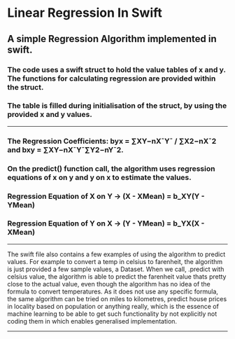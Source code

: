 # Linear Regression In Swift

## A simple Regression Algorithm implemented in swift. 
### The code uses a swift struct to hold the value tables of x and y. The functions for calculating regression are provided within the struct.
### The table is filled during initialisation of the struct, by using the provided x and y values.
- - -
### The Regression Coefficients: byx = ∑XY−nX¯Y¯ / ∑X2−nX¯2 and bxy = ∑XY−nX¯Y¯∑Y2−nY¯2.                                       

### On the predict() function call, the algorithm uses regression equations of x on y and y on x to estimate the values. 

### Regression Equation of X on Y -> (X - XMean) = b_XY(Y - YMean)                                                                  

### Regression Equation of Y on X -> (Y - YMean) = b_YX(X - XMean)
- - -
The swift file also contains a few examples of using the algorithm to predict values. For example to convert a temp in celsius to farenheit, the algorithm is just provided a few sample values, a Dataset. When we call, .predict with celsius value, the algorithm is able to predict the farenheit value thats pretty close to the actual value, even though the algorithm has no idea of the formula to convert temperatures. As it does not use any specific formula, the same algorithm can be tried on miles to kilometres, predict house prices in locality based on population or anything really, which is the essence of machine learning to be able to get such functionality by not explicitly not coding them in which enables generalised implementation.
- - -

